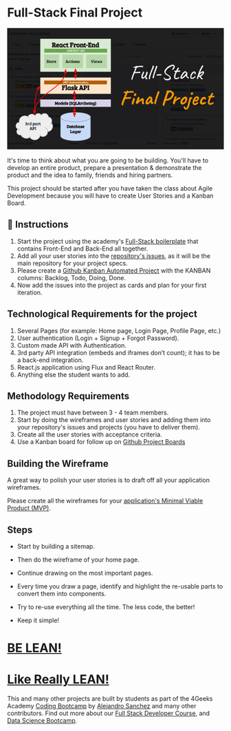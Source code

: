 <!--hide-->
# Full-Stack Final Project
<!--endhide-->

![Final Project Architecture](https://github.com/4GeeksAcademy/final-project-full-stack/blob/main/docs/assets/preview.png?raw=true)

It's time to think about what you are going to be building. You'll have to develop an entire product, prepare a presentation & demonstrate the product and the idea to family, friends and hiring partners.

This project should be started after you have taken the class about Agile Development because you will have to create User Stories and a Kanban Board.

## 📝 Instructions

1. Start the project using the academy's [Full-Stack boilerplate](https://github.com/4GeeksAcademy/react-flask-hello) that contains Front-End and Back-End all together.
2. Add all your user stories into the [repository's issues](https://help.github.com/en/articles/about-issues), as it will be the main repository for your project specs.
3. Please create a [Github Kanban Automated Project](https://help.github.com/en/articles/about-project-boards) with the KANBAN columns: Backlog, Todo, Doing, Done.
4. Now add the issues into the project as cards and plan for your first iteration.


## Technological Requirements for the project

1. Several Pages (for example: Home page, Login Page, Profile Page, etc.)
2. User authentication (Login + Signup + Forgot Password).
3. Custom made API with Authentication.
4. 3rd party API integration (embeds and iframes don’t count); it has to be a back-end integration.
5. React.js application using Flux and React Router.
6. Anything else the student wants to add.


## Methodology Requirements

1. The project must have between 3 - 4 team members.
2. Start by doing the wireframes and user stories and adding them into your repository's issues and projects (you have to deliver them).
3. Create all the user stories with acceptance criteria.
4. Use a Kanban board for follow up on [Github Project Boards](https://help.github.com/articles/about-project-boards/)


## Building the Wireframe

A great way to polish your user stories is to draft off all your application wireframes.

Please create all the wireframes for your [application's Minimal Viable Product (MVP)](https://www.youtube.com/watch?v=joNKkWPafZs).

## Steps

- Start by building a sitemap.

- Then do the wireframe of your home page.

- Continue drawing on the most important pages.

- Every time you draw a page, identify and highlight the re-usable parts to convert them into components.

- Try to re-use everything all the time. The less code, the better!
  
- Keep it simple!


# [BE LEAN!](https://www.youtube.com/watch?v=jBlrLqsjIDw)

# [Like Really LEAN!](https://www.youtube.com/watch?v=X2YoHFuWkqs)

This and many other projects are built by students as part of the 4Geeks Academy [Coding Bootcamp](https://4geeksacademy.com/us/coding-bootcamp) by [Alejandro Sanchez](https://twitter.com/alesanchezr) and many other contributors. Find out more about our [Full Stack Developer Course](https://4geeksacademy.com/us/coding-bootcamps/part-time-full-stack-developer), and [Data Science Bootcamp](https://4geeksacademy.com/us/coding-bootcamps/datascience-machine-learning).
